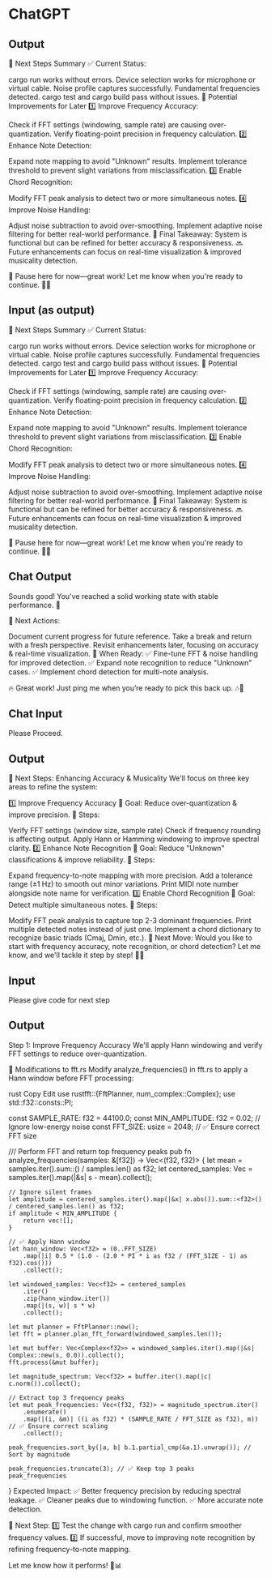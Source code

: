 # ChatGPT

## Output

📌 Next Steps Summary
✅ Current Status:

cargo run works without errors.
Device selection works for microphone or virtual cable.
Noise profile captures successfully.
Fundamental frequencies detected.
cargo test and cargo build pass without issues.
🔹 Potential Improvements for Later
1️⃣ Improve Frequency Accuracy:

Check if FFT settings (windowing, sample rate) are causing over-quantization.
Verify floating-point precision in frequency calculation.
2️⃣ Enhance Note Detection:

Expand note mapping to avoid "Unknown" results.
Implement tolerance threshold to prevent slight variations from misclassification.
3️⃣ Enable Chord Recognition:

Modify FFT peak analysis to detect two or more simultaneous notes.
4️⃣ Improve Noise Handling:

Adjust noise subtraction to avoid over-smoothing.
Implement adaptive noise filtering for better real-world performance.
🚀 Final Takeaway:
System is functional but can be refined for better accuracy & responsiveness.
🔜 Future enhancements can focus on real-time visualization & improved musicality detection.

📌 Pause here for now—great work! Let me know when you're ready to continue. 🎵🔥

## Input (as output)

📌 Next Steps Summary
✅ Current Status:

cargo run works without errors.
Device selection works for microphone or virtual cable.
Noise profile captures successfully.
Fundamental frequencies detected.
cargo test and cargo build pass without issues.
🔹 Potential Improvements for Later
1️⃣ Improve Frequency Accuracy:

Check if FFT settings (windowing, sample rate) are causing over-quantization.
Verify floating-point precision in frequency calculation.
2️⃣ Enhance Note Detection:

Expand note mapping to avoid "Unknown" results.
Implement tolerance threshold to prevent slight variations from misclassification.
3️⃣ Enable Chord Recognition:

Modify FFT peak analysis to detect two or more simultaneous notes.
4️⃣ Improve Noise Handling:

Adjust noise subtraction to avoid over-smoothing.
Implement adaptive noise filtering for better real-world performance.
🚀 Final Takeaway:
System is functional but can be refined for better accuracy & responsiveness.
🔜 Future enhancements can focus on real-time visualization & improved musicality detection.

📌 Pause here for now—great work! Let me know when you're ready to continue. 🎵🔥

## Chat Output

Sounds good! You've reached a solid working state with stable performance. 🚀

📌 Next Actions:

Document current progress for future reference.
Take a break and return with a fresh perspective.
Revisit enhancements later, focusing on accuracy & real-time visualization.
🎯 When Ready:
✅ Fine-tune FFT & noise handling for improved detection.
✅ Expand note recognition to reduce "Unknown" cases.
✅ Implement chord detection for multi-note analysis.

🔥 Great work! Just ping me when you’re ready to pick this back up. 🎶🔬

## Chat Input

Please Proceed.

## Output

📌 Next Steps: Enhancing Accuracy & Musicality
We'll focus on three key areas to refine the system:

1️⃣ Improve Frequency Accuracy
🔹 Goal: Reduce over-quantization & improve precision.
🔧 Steps:

Verify FFT settings (window size, sample rate)
Check if frequency rounding is affecting output.
Apply Hann or Hamming windowing to improve spectral clarity.
2️⃣ Enhance Note Recognition
🔹 Goal: Reduce "Unknown" classifications & improve reliability.
🔧 Steps:

Expand frequency-to-note mapping with more precision.
Add a tolerance range (±1 Hz) to smooth out minor variations.
Print MIDI note number alongside note name for verification.
3️⃣ Enable Chord Recognition
🔹 Goal: Detect multiple simultaneous notes.
🔧 Steps:

Modify FFT peak analysis to capture top 2-3 dominant frequencies.
Print multiple detected notes instead of just one.
Implement a chord dictionary to recognize basic triads (Cmaj, Dmin, etc.).
🚀 Next Move:
Would you like to start with frequency accuracy, note recognition, or chord detection?
Let me know, and we'll tackle it step by step! 🎵🔬

## Input

Please give code for next step

## Output

Step 1: Improve Frequency Accuracy
We'll apply Hann windowing and verify FFT settings to reduce over-quantization.

🔧 Modifications to fft.rs
Modify analyze_frequencies() in fft.rs to apply a Hann window before FFT processing:

rust
Copy
Edit
use rustfft::{FftPlanner, num_complex::Complex};
use std::f32::consts::PI;

const SAMPLE_RATE: f32 = 44100.0;
const MIN_AMPLITUDE: f32 = 0.02; // Ignore low-energy noise
const FFT_SIZE: usize = 2048; // ✅ Ensure correct FFT size

/// Perform FFT and return top frequency peaks
pub fn analyze_frequencies(samples: &[f32]) -> Vec<(f32, f32)> {
    let mean = samples.iter().sum::<f32>() / samples.len() as f32;
    let centered_samples: Vec<f32> = samples.iter().map(|&s| s - mean).collect();

    // Ignore silent frames
    let amplitude = centered_samples.iter().map(|&x| x.abs()).sum::<f32>() / centered_samples.len() as f32;
    if amplitude < MIN_AMPLITUDE {
        return vec![];
    }

    // ✅ Apply Hann window
    let hann_window: Vec<f32> = (0..FFT_SIZE)
        .map(|i| 0.5 * (1.0 - (2.0 * PI * i as f32 / (FFT_SIZE - 1) as f32).cos()))
        .collect();

    let windowed_samples: Vec<f32> = centered_samples
        .iter()
        .zip(hann_window.iter())
        .map(|(s, w)| s * w)
        .collect();

    let mut planner = FftPlanner::new();
    let fft = planner.plan_fft_forward(windowed_samples.len());

    let mut buffer: Vec<Complex<f32>> = windowed_samples.iter().map(|&s| Complex::new(s, 0.0)).collect();
    fft.process(&mut buffer);

    let magnitude_spectrum: Vec<f32> = buffer.iter().map(|c| c.norm()).collect();
    
    // Extract top 3 frequency peaks
    let mut peak_frequencies: Vec<(f32, f32)> = magnitude_spectrum.iter()
        .enumerate()
        .map(|(i, &m)| ((i as f32) * (SAMPLE_RATE / FFT_SIZE as f32), m)) // ✅ Ensure correct scaling
        .collect();

    peak_frequencies.sort_by(|a, b| b.1.partial_cmp(&a.1).unwrap()); // Sort by magnitude

    peak_frequencies.truncate(3); // ✅ Keep top 3 peaks
    peak_frequencies
}
Expected Impact:
✅ Better frequency precision by reducing spectral leakage.
✅ Cleaner peaks due to windowing function.
✅ More accurate note detection.

🚀 Next Step:
1️⃣ Test the change with cargo run and confirm smoother frequency values.
2️⃣ If successful, move to improving note recognition by refining frequency-to-note mapping.

Let me know how it performs! 🎵📊

